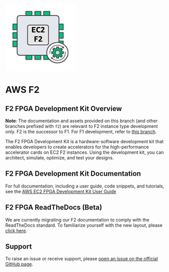 ![f2_headline_graphic](./shared/assets/f2_headline_graphic.png)

# AWS F2

## F2 FPGA Development Kit Overview

**Note**: The documentation and assets provided on this branch (and other branches prefixed with `f2`) are relevant to F2 instance type development only. F2 is the successor to F1. For F1 development, refer to [this branch](https://github.com/aws/aws-fpga/tree/master).

The F2 FPGA Development Kit is a hardware-software development kit that enables developers to create accelerators for the high-performance accelerator cards on EC2 F2 instances. Using the development kit, you can architect, simulate, optimize, and test your designs.

## F2 FPGA Development Kit Documentation

For full documentation, including a user guide, code snippets, and tutorials, see the [AWS EC2 FPGA Development Kit User Guide](./User_Guide_AWS_EC2_FPGA_Development_Kit.md)

## F2 FPGA ReadTheDocs (Beta)

We are currently migrating our F2 documentation to comply with the ReadTheDocs standard. To familiarize yourself with the new layout, please [click here](https://awsdocs-fpga-f2.readthedocs-hosted.com).

## Support

To raise an issue or receive support, please [open an issue on the official GitHub page](https://github.com/aws/aws-fpga/issues).

